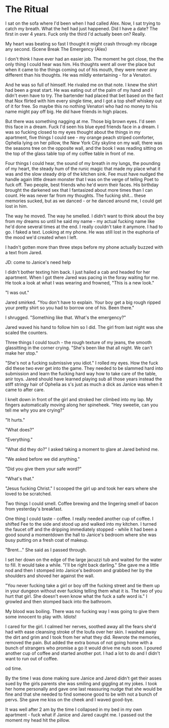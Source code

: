 #  The Ritual

I sat on the sofa where I'd been when I had called Alex. Now, I sat trying to
catch my breath. What the hell had just happened. Did I have a date? The first
in over 4 years. Fuck only the third I'd actually been on? Really.

My heart was beating so fast I thought it might crash through my ribcage any
second. IScene Break
 The Emergency (Alex)

I don't think I have ever had an easier job. The moment he got close, the the
only thing I could hear was him. His thoughts went all over the place but when
it came to the things coming out of his mouth, they were never any different
than his thoughts. He was mildly entertaining - for a Venatori.

And he was so full of himself. He rivaled me on that note. I knew the shirt had
been a great start. He was eating out of the palm of my hand and I didn't even
have to try. The bartender had placed that bet based on the fact that Nox
flirted with him every single time, and I got a top shelf whiskey out of it for
free. So maybe this no nothing Venatori who had no money to his name might pay
off big. He did have friends in high places.

But there was something nagging at me. Those big brown eyes. I'd seen this face
in a dream. Fuck I'd seen his blue eyed friends face in a dream. I was so
fucking closed to my eyes thought about the things in my apartment, five things I
could see - my orange peach striped comforter, Ophelia lying on her pillow, the
New York City skyline on my wall, there was the seasons tree on the opposite
wall, and the book I was reading sitting on the top of the glass table top of my
coffee table in front of me.

Four things I could hear, the sound of my breath in my lungs, the pounding of my
heart, the steady hum of the runic magic that made my place what it was and the
slow steady drip of the kitchen sink. Fee must have nudged the handle again little dream monster that I was on the verge of telling Poet
to fuck off. Two people, best friends who he'd worn their faces. His birthday
brought the darkened sex that I fantasized about more times than I can count. He
was never far from my thoughts. The fucking shit… these memories sucked, but as
we danced - or he danced around me, I could get lost in him.

The way he moved. The way he smelled. I didn't want to think about the boy from
my dreams so until he said my name - my actual fucking name like he'd done
several times at the end. I really couldn't take it anymore. I had to go. I
faked a text. Looking at my phone. He was still lost in the euphoria of the mood
we'd created when I left.

I hadn't gotten more than three steps before my phone actually buzzed with a
text from Jared.

JD: come to Janice's need help

I didn't bother texting him back. I just hailed a cab and headed for her
apartment. When I got there Jared was pacing in the foray waiting for me. He
took a look at what I was wearing and frowned, "This is a new look."

"I was out."

Jared smirked. "You don't have to explain. Your boy get a big rough ripped your
pretty shirt so you had to borrow one of his. Been there."

I shrugged. "Something like that. What's the emergency?"

Jared waved his hand to follow him so I did. The girl from last night was
she scaled the counters.

Three things I could touch - the rough texture of my jeans, the smooth glassitting in the corner crying. "She's been like that all night. We can't make her
stop."

"She's not a fucking submissive you idiot." I rolled my eyes. How the fuck did
these two ever get into the game. They needed to be slammed hard into submission
and learn the fucking hard way how to take care of
 the table, anir toys. Jared should have
learned playing sub all those years instead the stiff stringy hair of Ophelia as s's just as much a dick as Janice
was when it came to after care.

I knelt down in front of the girl and stroked her climbed into my lap. My
fingers automatically moving along her spineheek. "Hey sweetie, can you
tell me why you are crying?"

"It hurts."

"What does?"

"Everything."

"What did they do?" I asked taking a moment to glare at Jared behind me.

"We asked before we did anything."

"Did you give them your safe word?"

"What's that."

"Jesus fucking Christ." I scooped the girl up and took her ears where she loved to be
scratched.

Two things I could smell. Coffee brewing and the lingering smell of bacon from
yesterday's breakfast.

One thing I could taste - coffee. I really needed another cup of coffee. I
shifted Fee to the side and stood up and walked into my kitchen. I turned the
faucet off and the dripping immediately stopped - while it had been a good sound
a momentdown the hall to
Janice's bedroom where she was busy putting on a fresh coat of makeup.

"Brent…" She said as I passed through.

I set her down on the edge of the large jacuzzi tub and waited for the water to
fill. It would take a while. "I'll be right back darling." She gave me a little
nod and then I stomped into Janice's bedroom and grabbed her by the shoulders
and shoved her against the wall.

"You never fucking take a girl or boy off the fucking street and tie them up in
your dungeon without ever fucking telling them what it is. The two of you hurt
that girl. She doesn't even know what the fuck a safe word is." I growled and
then stomped back into the bathroom.

My blood was boiling. There was no fucking way I was going to give them some
innocent to play with. Idiots!

I cared for the girl. I calmed her nerves, soothed away all the fears she'd had
with ease cleansing stroke of the loufa over her skin. I washed away the dirt
and grim and I took from her what they did. Rewrote the memories, removed the
pain. But added the extra bonus of not going home with a bunch of strangers who
promise a go it would drive me nuts soon. I poured another cup of coffee and
started another pot. I had a lot to do and I didn't want to run out of coffee.
od time.

By the time I was done making sure Janice and Jared didn't get their asses sued
by the girls parents she was smiling and giggling at my jokes. I took her home
personally and gave one last reassuring nudge that she would be fine and that
she needed to find someone good to be with not a bunch of pervs. She gave me
kiss on the cheek and I waved good-bye.

It was well after 2 am by the time I collapsed in my bed in my own apartment -
fuck what if Janice and Jared caught me. I passed out the moment my head hit the
pillow.


<!--stackedit_data:
eyJoaXN0b3J5IjpbLTEyMDQwODY3NjhdfQ==
-->